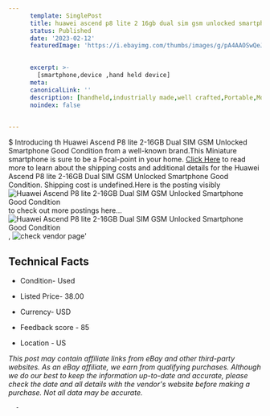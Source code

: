 ```yaml
---
      template: SinglePost
      title: huawei ascend p8 lite 2 16gb dual sim gsm unlocked smartphone good condition
      status: Published
      date: '2023-02-12'
      featuredImage: 'https://i.ebayimg.com/thumbs/images/g/pA4AAOSwQeJj01Qx/s-l225.jpg'
       

      excerpt: >-
        [smartphone,device ,hand held device]
      meta:
      canonicalLink: ''
      description: [handheld,industrially made,well crafted,Portable,Mobile,Compact,Convenient,Lightweight,Maneuverable,Man-portable,Miniature,Carriable,Hand-held,Light,Holdable,Transportable,Mobile device,Pocket-sized,On-the-go,Wireless,Cordless,Compact size,Convenient size, smartphone,device ,hand held device]
      noindex: false
      

---
```

$
      Introducing th Huawei Ascend P8 lite 2-16GB Dual SIM GSM Unlocked Smartphone Good Condition from a well-known brand.This Miniature smartphone is sure to be a Focal-point in your home. [Click Here](https://www.ebay.com/itm/354544917560?hash=item528c861c38%3Ag%3ApA4AAOSwQeJj01Qx&mkevt=1&mkcid=1&mkrid=711-53200-19255-0&campid=%253CePNCampaignId%253E&customid=%253CreferenceId%253E&toolid=10049) to read more to learn about the shipping costs and additional details for the Huawei Ascend P8 lite 2-16GB Dual SIM GSM Unlocked Smartphone Good Condition. Shipping cost is undefined.Here is the posting visibly ![Huawei Ascend P8 lite 2-16GB Dual SIM GSM Unlocked Smartphone Good Condition](https://i.ebayimg.com/thumbs/images/g/pA4AAOSwQeJj01Qx/s-l225.jpg) to check out more postings here... ![Huawei Ascend P8 lite 2-16GB Dual SIM GSM Unlocked Smartphone Good Condition](https://i.ebayimg.com/images/g/pA4AAOSwQeJj01Qx/s-l1200.jpg), ![check vendor page](https://origin-galleryplus.ebayimg.com/ws/web/354544917560_2_0_1/225x225.jpg,https://origin-galleryplus.ebayimg.com/ws/web/354544917560_3_0_1/225x225.jpg)'

      

 ## Technical Facts 



     
      

 - Condition- Used 


      

 - Listed Price- 38.00 


      

 - Currency- USD 


      

 - Feedback score - 85 


      

 - Location - US 


      
      

 *_This post may contain affiliate links from eBay and other third-party websites. As an eBay affiliate, we earn from qualifying purchases. Although we do our best to keep the information up-to-date and accurate, please check the date and all details with the vendor's website before making a purchase. Not all data may be accurate._*




      -
